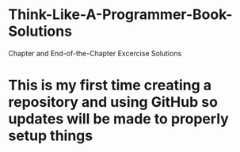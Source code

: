 # Think-Like-A-Programmer-Book-Solutions
Chapter and End-of-the-Chapter Excercise Solutions

# This is my first time creating a repository and using GitHub so updates will be made to properly setup things
